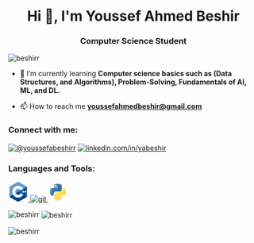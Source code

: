 <h1 align="center">Hi 👋, I'm Youssef Ahmed Beshir</h1>
<h3 align="center">Computer Science Student</h3>

<p align="left"> <img src="https://komarev.com/ghpvc/?username=beshirr&label=Profile%20views&color=0e75b6&style=flat" alt="beshirr" /> </p>

- 🌱 I’m currently learning **Computer science basics such as (Data Structures, and Algorithms), Problem-Solving, Fundamentals of AI, ML, and DL.**

- 📫 How to reach me **youssefahmedbeshir@gmail.com**

<h3 align="left">Connect with me:</h3>
<p align="left">
<a href="https://twitter.com/@youssefabeshirr" target="blank"><img align="center" src="https://raw.githubusercontent.com/rahuldkjain/github-profile-readme-generator/master/src/images/icons/Social/twitter.svg" alt="@youssefabeshirr" height="30" width="40" /></a>
<a href="https://linkedin.com/in/linkedin.com/in/yabeshir" target="blank"><img align="center" src="https://raw.githubusercontent.com/rahuldkjain/github-profile-readme-generator/master/src/images/icons/Social/linked-in-alt.svg" alt="linkedin.com/in/yabeshir" height="30" width="40" /></a>
</p>

<h3 align="left">Languages and Tools:</h3>
<p align="left"> <a href="https://www.w3schools.com/cpp/" target="_blank" rel="noreferrer"> <img src="https://raw.githubusercontent.com/devicons/devicon/master/icons/cplusplus/cplusplus-original.svg" alt="cplusplus" width="40" height="40"/> </a> <a href="https://git-scm.com/" target="_blank" rel="noreferrer"> <img src="https://www.vectorlogo.zone/logos/git-scm/git-scm-icon.svg" alt="git" width="40" height="40"/> </a> <a href="https://www.python.org" target="_blank" rel="noreferrer"> <img src="https://raw.githubusercontent.com/devicons/devicon/master/icons/python/python-original.svg" alt="python" width="40" height="40"/> </a> </p>

<p><img align="left" src="https://github-readme-stats.vercel.app/api/top-langs?username=beshirr&show_icons=true&locale=en&layout=compact" alt="beshirr" /></p>

<p>&nbsp;<img align="center" src="https://github-readme-stats.vercel.app/api?username=beshirr&show_icons=true&locale=en" alt="beshirr" /></p>

<p><img align="center" src="https://github-readme-streak-stats.herokuapp.com/?user=beshirr&" alt="beshirr" /></p>
